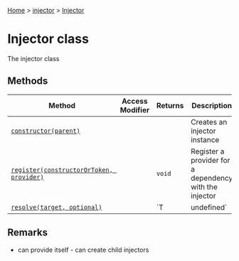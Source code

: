 [Home](./index) &gt; [injector](./injector.md) &gt; [Injector](./injector.injector.md)

# Injector class

The injector class

## Methods

|  Method | Access Modifier | Returns | Description |
|  --- | --- | --- | --- |
|  [`constructor(parent)`](./injector.injector.constructor.md) |  |  | Creates an injector instance |
|  [`register(constructorOrToken, provider)`](./injector.injector.register.md) |  | `void` | Register a provider for a dependency with the injector |
|  [`resolve(target, optional)`](./injector.injector.resolve.md) |  | `T | undefined` | Resolve a dependency |

## Remarks

- can provide itself - can create child injectors
